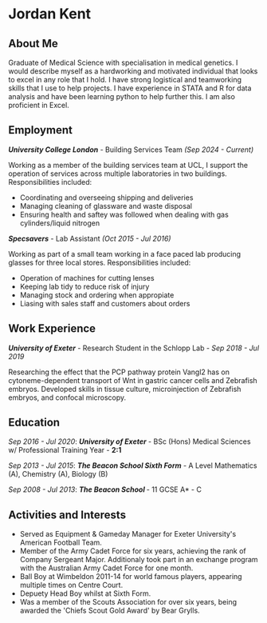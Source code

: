 <!DOCTYPE html>
<html>
<head>
</head>
<body>

  <h1>Jordan Kent</h1>
  <div id="intro">
    <h2>About Me</h2>
    <p>Graduate of Medical Science with specialisation in medical genetics. I would describe myself as a hardworking and motivated individual that looks to excel in any role that I hold. I have strong logistical and teamworking skills that I use to help projects. I have experience in STATA and R for data analysis and have been learning python to help further this. I am also proficient in Excel.</p>
  </div>

  <div id="employment">
    <h2>Employment</h2>
    <p><strong><em>University College London</em></strong> - Building Services Team <em>(Sep 2024 - Current)</em></p>
    <p>Working as a member of the building services team at UCL, I support the operation of services across multiple laboratories in two buildings. Responsibilities included:</p>
      <ul>
      	<li>Coordinating and overseeing shipping and deliveries</li>
        <li>Managing cleaning of glassware and waste disposal</li>
        <li>Ensuring health and saftey was followed when dealing with gas cylinders/liquid nitrogen</li>
      </ul>
    <p><strong><em>Specsavers</em></strong> - Lab Assistant <em>(Oct 2015 - Jul 2016)</em></p>
    <p>Working as part of a small team working in a face paced lab producing glasses for three local stores. Responsibilities included:</p>
    <ul>
      <li>Operation of machines for cutting lenses</li>
      <li>Keeping lab tidy to reduce risk of injury</li>
      <li>Managing stock and ordering when appropiate</li>
      <li>Liasing with sales staff and customers about orders</li>
    </ul>
  </div>
  
  <div id="work experience">
    <h2>Work Experience</h2>
    <p><strong><em>University of Exeter</em></strong> - Research Student in the Schlopp Lab - <em>Sep 2018 - Jul 2019</em></p>
    <p>Researching the effect that the PCP pathway protein Vangl2 has on cytoneme-dependent transport of Wnt in gastric cancer cells and Zebrafish embryos. Developed skills in tissue culture, microinjection of Zebrafish embryos, and confocal microscopy.</p>
  </div>
  
  <div id="education">
    <h2>Education</h2>
    <p><em>Sep 2016 - Jul 2020</em>: <strong><em>University of Exeter</em></strong> - BSc (Hons) Medical Sciences w/ Professional Training Year - <strong>2:1</strong>
    <p><em>Sep 2013 - Jul 2015</em>: <strong><em>The Beacon School Sixth Form</em></strong> - A Level Mathematics (A), Chemistry (A), Biology (B)</p>
    <p><em>Sep 2008 - Jul 2013</em>: <strong><em>The Beacon School </em></strong>- 11 GCSE A* - C</p>
  </div>
  
  <div>
    <h2>Activities and Interests</h2>
    <ul>
      <li>Served as Equipment & Gameday Manager for Exeter University's American Football Team.</li>
      <li>Member of the Army Cadet Force for six years, achieving the rank of Company Sergeant Major. Additionaly took part in an exchange program with the Australian Army Cadet Force for one month.</li>
      <li>Ball Boy at Wimbeldon 2011-14 for world famous players, appearing multiple times on Centre Court.</li>
      <li>Depuety Head Boy whilst at Sixth Form.</li>
      <li>Was a member of the Scouts Association for over six years, being awarded the 'Chiefs Scout Gold Award' by Bear Grylls.</li>
    </ul>
  </div>
</body>
</html>
